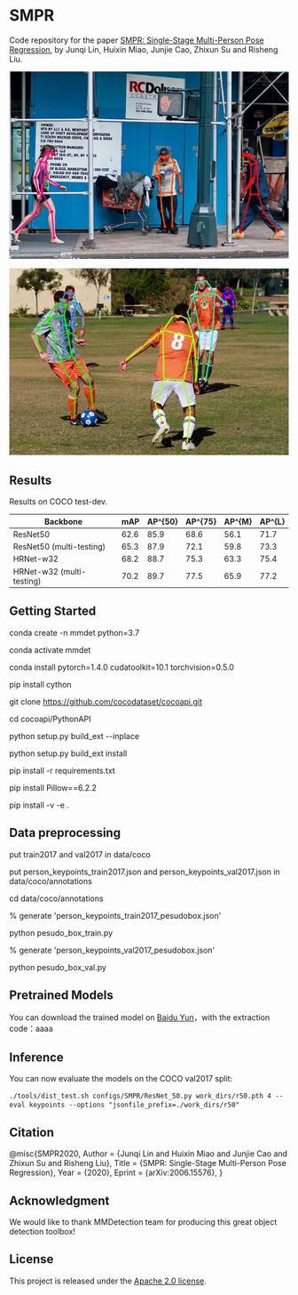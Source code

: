 # SMPR

Code repository for the paper [SMPR: Single-Stage Multi-Person Pose Regression](https://arxiv.org/abs/2006.15576), by Junqi Lin, Huixin Miao, Junjie Cao, Zhixun Su and Risheng Liu.

![vis1](figs/1.jpg)

![vis2](figs/2.jpg)

## Results

Results on COCO test-dev.


Backbone | mAP | AP^{50} | AP^{75} | AP^{M} | AP^{L}
--- | --- | --- | ---| --- | ---
ResNet50 | 62.6 |85.9 | 68.6 | 56.1 | 71.7
ResNet50 (multi-testing) | 65.3 | 87.9 | 72.1 | 59.8 | 73.3
HRNet-w32 | 68.2 | 88.7 | 75.3 | 63.3 | 75.4
HRNet-w32 (multi-testing) | 70.2 | 89.7 | 77.5 | 65.9 | 77.2

## Getting Started

conda create -n mmdet python=3.7

conda activate mmdet

conda install pytorch=1.4.0 cudatoolkit=10.1 torchvision=0.5.0

pip install cython

git clone https://github.com/cocodataset/cocoapi.git

cd cocoapi/PythonAPI

python setup.py build_ext --inplace

python setup.py build_ext install

pip install -r requirements.txt

pip install Pillow==6.2.2

pip install -v -e .

## Data preprocessing 

put train2017 and val2017 in data/coco

put person_keypoints_train2017.json and person_keypoints_val2017.json in data/coco/annotations

cd data/coco/annotations

% generate 'person_keypoints_train2017_pesudobox.json'

python pesudo_box_train.py

% generate 'person_keypoints_val2017_pesudobox.json'

python pesudo_box_val.py


## Pretrained Models

You can download the trained model on [Baidu Yun](https://pan.baidu.com/s/1S_7s_tfIHlqvCCKWFXyWGA)，with the extraction code：aaaa

## Inference

You can now evaluate the models on the COCO val2017 split:

```
./tools/dist_test.sh configs/SMPR/ResNet_50.py work_dirs/r50.pth 4 --eval keypoints --options "jsonfile_prefix=./work_dirs/r50"
```

## Citation

@misc{SMPR2020,
Author = {Junqi Lin and Huixin Miao and Junjie Cao and Zhixun Su and Risheng Liu},
Title = {SMPR: Single-Stage Multi-Person Pose Regression},
Year = {2020},
Eprint = {arXiv:2006.15576},
}

## Acknowledgment

We would like to thank MMDetection team for producing this great object detection toolbox!

## License

This project is released under the [Apache 2.0 license](LICENSE).
